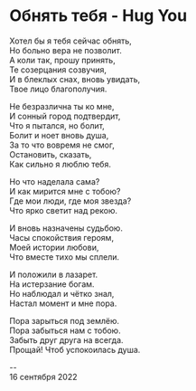 # Обнять тебя - Hug You

Хотел бы я тебя сейчас обнять, \
Но больно вера не позволит. \
А коли так, прошу принять, \
Те созерцания созвучия, \
И в блеклых снах, вновь увидать, \
Твое лицо благополучия.

Не безразлична ты ко мне, \
И сонный город подтвердит, \
Что я пытался, но болит, \
Болит и ноет вновь душа, \
За то что вовремя не смог, \
Остановить, сказать, \
Как сильно я люблю тебя.

Но что наделала сама? \
И как мирится мне с тобою? \
Где мои люди, где моя звезда? \
Что ярко светит над рекою.

И вновь назначены судьбою. \
Часы спокойствия героям, \
Моей истории любови, \
Что вместе тихо мы сплели.

И положили в лазарет. \
На истерзание богам. \
Но наблюдал и чётко знал, \
Настал момент и мне пора.

Пора зарыться под землёю. \
Пора забыться нам с тобою. \
Забыть друг друга на всегда. \
Прощай! Чтоб успокоилась душа.

\--\
16 сентября 2022

